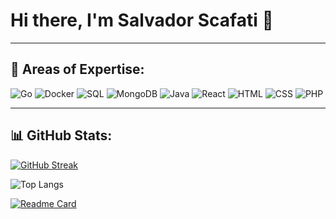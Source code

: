 # Hi there, I'm Salvador Scafati 👋

 
 

---

## 🔧 Areas of Expertise:

<p align="left">
  <img src="https://img.shields.io/badge/Go-%2300ADD8.svg?style=for-the-badge&logo=go&logoColor=white" alt="Go" />
   <img src="https://img.shields.io/badge/Docker-%232496ED.svg?style=for-the-badge&logo=docker&logoColor=white" alt="Docker" />
    <img src="https://img.shields.io/badge/SQL-%23007396.svg?style=for-the-badge&logo=postgresql&logoColor=white" alt="SQL" />
  <img src="https://img.shields.io/badge/MongoDB-%2347A248.svg?style=for-the-badge&logo=mongodb&logoColor=white" alt="MongoDB" />
  <img src="https://img.shields.io/badge/Java-%23007396.svg?style=for-the-badge&logo=java&logoColor=white" alt="Java" />
    <img src="https://img.shields.io/badge/React-%2361DAFB.svg?style=for-the-badge&logo=react&logoColor=black" alt="React" /
  <img src="https://img.shields.io/badge/Javascript-%23F7DF1E.svg?style=for-the-badge&logo=javascript&logoColor=black" alt="Javascript" />
  <img src="https://img.shields.io/badge/HTML5-%23E34F26.svg?style=for-the-badge&logo=html5&logoColor=white" alt="HTML" />
  <img src="https://img.shields.io/badge/CSS3-%231572B6.svg?style=for-the-badge&logo=css3&logoColor=white" alt="CSS" />
  <img src="https://img.shields.io/badge/PHP-%23777BB4.svg?style=for-the-badge&logo=php&logoColor=white" alt="PHP" />
</p>

---

## 📊 GitHub Stats:
 
[![GitHub Streak](https://streak-stats.demolab.com?user=SalvadorScafati&layout=compac&theme=synthwave)](https://git.io/streak-stats)

![Top Langs](https://github-readme-stats-git-masterrstaa-rickstaa.vercel.app/api/top-langs/?username=SalvadorScafati&layout=compact&theme=synthwave)

 [![Readme Card](https://github-readme-stats.vercel.app/api/pin/?username=SalvadorScafati&repo=Leetcode&theme=synthwave)](https://github.com/SalvadorScafati/Leetcode)
 

